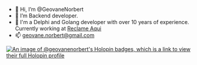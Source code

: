 - 👋 Hi, I’m @GeovaneNorbert
- 👀 I’m Backend developer.
- 🌱 I'm a Delphi and Golang developer with over 10 years of experience. Currently working at [Reclame Aqui](https://www.reclameaqui.com.br/)
- 📫 geovane.norbert@gmail.com

[![An image of @geovanenorbert's Holopin badges, which is a link to view their full Holopin profile](https://holopin.me/geovanenorbert)](https://holopin.io/@geovanenorbert)
